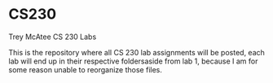 # CS230
Trey McAtee CS 230 Labs


This is the repository where all CS 230 lab assignments will be posted, each lab will end up in their respective foldersaside from lab 1, because I am for some reason unable to reorganize those files.
